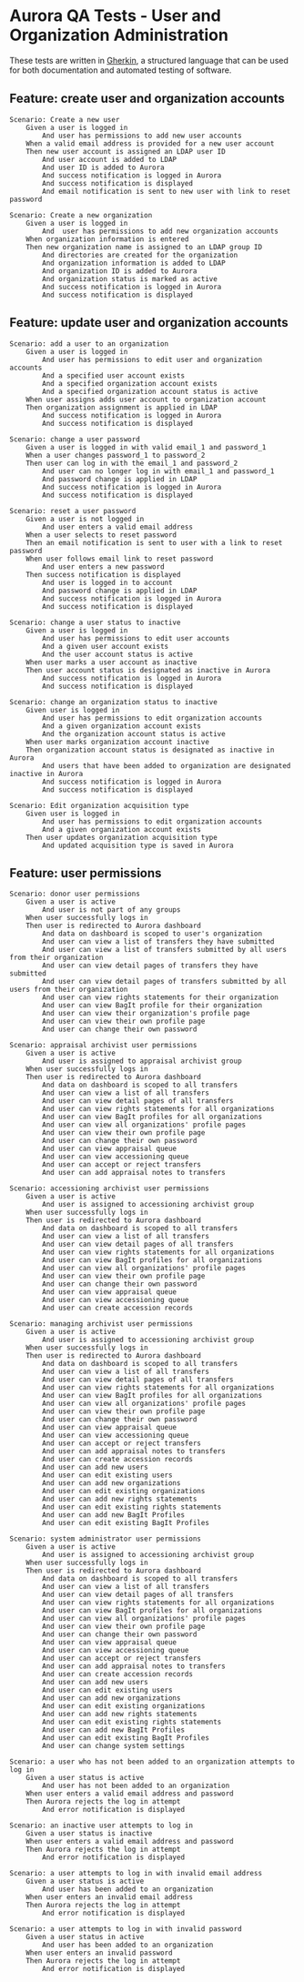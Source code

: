 # Aurora QA Tests - User and Organization Administration

These tests are written in [Gherkin](https://github.com/cucumber/cucumber/wiki/Gherkin), a structured language that can be used for both documentation and automated testing of software.

## Feature: create user and organization accounts

	Scenario: Create a new user
		Given a user is logged in
			And user has permissions to add new user accounts
		When a valid email address is provided for a new user account
		Then new user account is assigned an LDAP user ID
			And user account is added to LDAP
			And user ID is added to Aurora
			And success notification is logged in Aurora
			And success notification is displayed
			And email notification is sent to new user with link to reset password

	Scenario: Create a new organization
		Given a user is logged in
			And  user has permissions to add new organization accounts
		When organization information is entered
		Then new organization name is assigned to an LDAP group ID
			And directories are created for the organization
			And organization information is added to LDAP
			And organization ID is added to Aurora
			And organization status is marked as active
			And success notification is logged in Aurora
			And success notification is displayed

## Feature: update user and organization accounts

	Scenario: add a user to an organization
		Given a user is logged in
			And user has permissions to edit user and organization accounts
			And a specified user account exists
			And a specified organization account exists
			And a specified organization account status is active
		When user assigns adds user account to organization account
		Then organization assignment is applied in LDAP
			And success notification is logged in Aurora
			And success notification is displayed

	Scenario: change a user password
		Given a user is logged in with valid email_1 and password_1
		When a user changes password_1 to password_2
		Then user can log in with the email_1 and password_2
			And user can no longer log in with email_1 and password_1
			And password change is applied in LDAP
			And success notification is logged in Aurora
			And success notification is displayed

	Scenario: reset a user password
		Given a user is not logged in
			And user enters a valid email address
		When a user selects to reset password
		Then an email notification is sent to user with a link to reset password
		When user follows email link to reset password
			And user enters a new password
		Then success notification is displayed
			And user is logged in to account
			And password change is applied in LDAP
			And success notification is logged in Aurora
			And success notification is displayed

	Scenario: change a user status to inactive
		Given a user is logged in
			And user has permissions to edit user accounts
			And a given user account exists
			And the user account status is active
		When user marks a user account as inactive
		Then user account status is designated as inactive in Aurora
			And success notification is logged in Aurora
			And success notification is displayed

	Scenario: change an organization status to inactive
		Given user is logged in
			And user has permissions to edit organization accounts
			And a given organization account exists
			And the organization account status is active
		When user marks organization account inactive
		Then organization account status is designated as inactive in Aurora
			And users that have been added to organization are designated inactive in Aurora
			And success notification is logged in Aurora
			And success notification is displayed

	Scenario: Edit organization acquisition type
		Given user is logged in
			And user has permissions to edit organization accounts
			And a given organization account exists
		Then user updates organization acquisition type
			And updated acquisition type is saved in Aurora

## Feature: user permissions

	Scenario: donor user permissions
		Given a user is active
			And user is not part of any groups
		When user successfully logs in
		Then user is redirected to Aurora dashboard
			And data on dashboard is scoped to user's organization
			And user can view a list of transfers they have submitted
			And user can view a list of transfers submitted by all users from their organization
			And user can view detail pages of transfers they have submitted
			And user can view detail pages of transfers submitted by all users from their organization
			And user can view rights statements for their organization
			And user can view BagIt profile for their organization
			And user can view their organization's profile page
			And user can view their own profile page
			And user can change their own password

	Scenario: appraisal archivist user permissions
		Given a user is active
			And user is assigned to appraisal archivist group
		When user successfully logs in
		Then user is redirected to Aurora dashboard
			And data on dashboard is scoped to all transfers
			And user can view a list of all transfers
			And user can view detail pages of all transfers
			And user can view rights statements for all organizations
			And user can view BagIt profiles for all organizations
			And user can view all organizations' profile pages
			And user can view their own profile page
			And user can change their own password
			And user can view appraisal queue
			And user can view accessioning queue
			And user can accept or reject transfers
			And user can add appraisal notes to transfers

	Scenario: accessioning archivist user permissions
		Given a user is active
			And user is assigned to accessioning archivist group
		When user successfully logs in
		Then user is redirected to Aurora dashboard
			And data on dashboard is scoped to all transfers
			And user can view a list of all transfers
			And user can view detail pages of all transfers
			And user can view rights statements for all organizations
			And user can view BagIt profiles for all organizations
			And user can view all organizations' profile pages
			And user can view their own profile page
			And user can change their own password
			And user can view appraisal queue
			And user can view accessioning queue
			And user can create accession records

	Scenario: managing archivist user permissions
		Given a user is active
			And user is assigned to accessioning archivist group
		When user successfully logs in
		Then user is redirected to Aurora dashboard
			And data on dashboard is scoped to all transfers
			And user can view a list of all transfers
			And user can view detail pages of all transfers
			And user can view rights statements for all organizations
			And user can view BagIt profiles for all organizations
			And user can view all organizations' profile pages
			And user can view their own profile page
			And user can change their own password
			And user can view appraisal queue
			And user can view accessioning queue
			And user can accept or reject transfers
			And user can add appraisal notes to transfers
			And user can create accession records
			And user can add new users
			And user can edit existing users
			And user can add new organizations
			And user can edit existing organizations
			And user can add new rights statements
			And user can edit existing rights statements
			And user can add new BagIt Profiles
			And user can edit existing BagIt Profiles

	Scenario: system administrator user permissions
		Given a user is active
			And user is assigned to accessioning archivist group
		When user successfully logs in
		Then user is redirected to Aurora dashboard
			And data on dashboard is scoped to all transfers
			And user can view a list of all transfers
			And user can view detail pages of all transfers
			And user can view rights statements for all organizations
			And user can view BagIt profiles for all organizations
			And user can view all organizations' profile pages
			And user can view their own profile page
			And user can change their own password
			And user can view appraisal queue
			And user can view accessioning queue
			And user can accept or reject transfers
			And user can add appraisal notes to transfers
			And user can create accession records
			And user can add new users
			And user can edit existing users
			And user can add new organizations
			And user can edit existing organizations
			And user can add new rights statements
			And user can edit existing rights statements
			And user can add new BagIt Profiles
			And user can edit existing BagIt Profiles
			And user can change system settings

	Scenario: a user who has not been added to an organization attempts to log in
		Given a user status is active
			And user has not been added to an organization
		When user enters a valid email address and password
		Then Aurora rejects the log in attempt
			And error notification is displayed

	Scenario: an inactive user attempts to log in
		Given a user status is inactive
		When user enters a valid email address and password
		Then Aurora rejects the log in attempt
		 	And error notification is displayed

	Scenario: a user attempts to log in with invalid email address
		Given a user status is active
			And user has been added to an organization
		When user enters an invalid email address
		Then Aurora rejects the log in attempt
			And error notification is displayed

	Scenario: a user attempts to log in with invalid password
		Given a user status in active
			And user has been added to an organization
		When user enters an invalid password
		Then Aurora rejects the log in attempt
			And error notification is displayed
